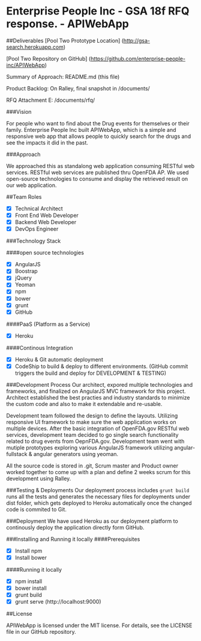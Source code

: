 # Enterprise People Inc - GSA 18f RFQ response. - APIWebApp
##Deliverables
[Pool Two Prototype Location] (http://gsa-search.herokuapp.com)

[Pool Two Repository on GitHub] (https://github.com/enterprise-people-inc/APIWebApp)

Summary of Approach: README.md (this file)

Product Backlog: On Ralley, final snapshot in /documents/

RFQ Attachment E: /documents/rfq/

###Vision

For people who want to find about the Drug events for themselves or their family. Enterprise People Inc built APIWebApp, which is a simple and responsive web app that allows people to quickly search for the drugs and see the impacts it did in the past.

###Approach

We approached this as standalong web application consuming RESTful web services. RESTful web services are published thru OpenFDA AP. We used open-source technologies to consume and display the retrieved result on our web application.

##Team Roles
- [x] Technical Architect
- [x] Front End Web Developer
- [x] Backend Web Developer
- [x] DevOps Engineer

###Technology Stack 

####open source technologies
- [x] AngularJS
- [x] Boostrap
- [x] jQuery
- [x] Yeoman
- [x] npm
- [x] bower
- [x] grunt
- [x] GitHub

####PaaS (Platform as a Service)
- [x] Heroku

####Continous Integration
- [x] Heroku & Git automatic deployment
- [x] CodeShip to build & deploy to different environments. (GitHub commit triggers the build and deploy for DEVELOPMENT & TESTING)

###Development Process
Our architect, expored multiple technologies and frameworks, and finalized on AngularJS MVC framework for this project. Architect established the best practies and industry standards to minimize the custom code and also to make it extendable and re-usable.

Development team followed the design to define the layouts. Utilizing responsive UI framework to make sure the web application works on multiple devices. After the basic integration of OpenFDA.gov RESTful web services, development team decided to go single search functionality related to drug events from OepnFDA.gov. Development team went with mutiple prototypes exploring various AngularJS framework utilizing angular-fullstack & angular generators using yeoman.

All the source code is stored in .git, Scrum master and Product owner worked together to come up with a plan and define 2 weeks scrum for this development using Ralley.

###Testing & Deployments
Our deployment process includes ```grunt build``` runs all the tests and generates the necessary files for deployments under dist folder, which gets deployed to Heroku automatically once the changed code is commited to Git.

###Deployment
We have used Heroku as our deployment platform to continously deploy the application directly form GitHub.

###Installing and Running it locally
####Prerequisites
- [x] Install npm
- [x] Install bower

####Running it locally
- [x] npm install
- [x] bower install
- [x] grunt build
- [x] grunt serve (http://localhost:9000)

##License

APIWebApp is licensed under the MIT license. For details, see the LICENSE file in our GitHub repository.



